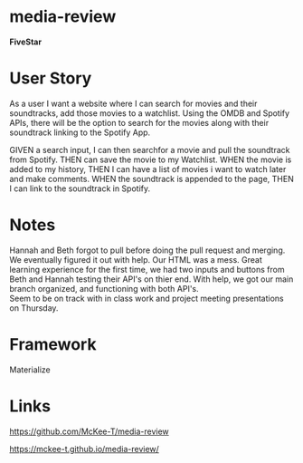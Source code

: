 # media-review

**FiveStar**  

# User Story
As a user I want a website where I can search for movies and their soundtracks, add those movies to a watchlist. Using the OMDB and Spotify APIs, there will be the option to search for the movies along with their soundtrack linking to the Spotify App.

GIVEN a search input,
I can then searchfor a movie and pull the soundtrack from Spotify.
THEN can save the movie to my Watchlist.
WHEN the movie is added to my history,
THEN I can have a list of movies i want to watch later and make comments.
WHEN the soundtrack is appended to the page,
THEN I can link to the soundtrack in Spotify. 


# Notes
Hannah and Beth forgot to pull before doing the pull request and merging. We eventually figured it out with help. 
Our HTML was a mess. Great learning experience for the first time, we had two inputs and buttons from Beth and Hannah testing their API's on thier end. With help, we got our main branch organized, and functioning with both API's.  
Seem to be on track with in class work and project meeting presentations on Thursday.

# Framework 
Materialize 

# Links #
https://github.com/McKee-T/media-review

https://mckee-t.github.io/media-review/

